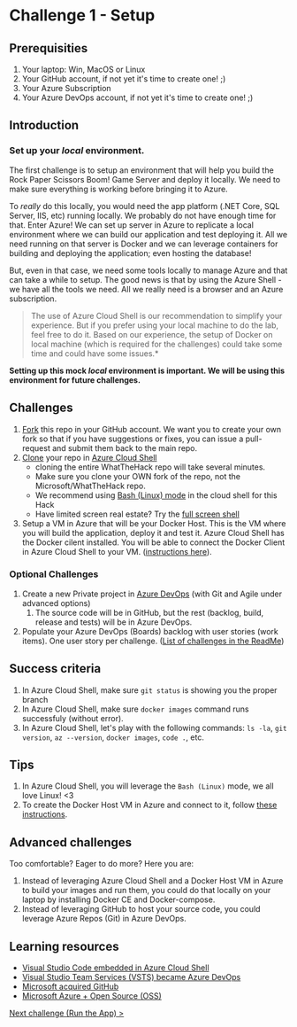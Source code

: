 # Challenge 1 - Setup

## Prerequisities

1. Your laptop: Win, MacOS or Linux
1. Your GitHub account, if not yet it's time to create one! ;)
1. Your Azure Subscription
1. Your Azure DevOps account, if not yet it's time to create one! ;)

## Introduction 

### Set up your *local* environment.

The first challenge is to setup an environment that will help you build the Rock Paper Scissors Boom! Game Server and deploy it locally. We need to make sure everything is working before bringing it to Azure.

 To *really* do this locally, you would need the app platform (.NET Core, SQL Server, IIS, etc) running locally. We probably do not have enough time for that. Enter Azure! We can set up server in Azure to replicate a local environment where we can build our application and test deploying it. All we need running on that server is Docker and we can leverage containers for building and deploying the application; even hosting the database!
 
 But, even in that case, we need some tools locally to manage Azure and that can take a while to setup. The good news is that by using the Azure Shell - we have all the tools we need.  All we really need is a browser and an Azure subscription.

> The use of Azure Cloud Shell is our recommendation to simplify your experience. But if you prefer using your local machine to do the lab, feel free to do it. Based on our experience, the setup of Docker on local machine (which is required for the challenges) could take some time and could have some issues.*

 **Setting up this mock *local* environment is important. We will be using this environment for future challenges.**

## Challenges

1. [Fork](https://help.github.com/articles/fork-a-repo/) this repo in your GitHub account. We want you to create your own fork so that if you have suggestions or fixes, you can issue a pull-request and submit them back to the main repo.
1. [Clone](https://git-scm.com/book/en/v2/Git-Basics-Getting-a-Git-Repository) your repo in [Azure Cloud Shell](https://docs.microsoft.com/en-us/azure/cloud-shell/overview)
    * cloning the entire WhatTheHack repo will take several minutes. 
    * Make sure you clone your OWN fork of the repo, not the Microsoft/WhatTheHack repo.
    * We recommend using [Bash (Linux) mode](https://docs.microsoft.com/en-us/azure/cloud-shell/quickstart) in the cloud shell for this Hack
    * Have limited screen real estate? Try the [full screen shell](https://shell.azure.com/)
1. Setup a VM in Azure that will be your Docker Host. This is the VM where you will build the application, deploy it and test it. Azure Cloud Shell has the Docker cilent installed. You will be able to connect the Docker Client in Azure Cloud Shell to your VM. ([instructions here](./helpers/CreateDockerHostVM.md)).

### Optional Challenges
1. Create a new Private project in [Azure DevOps](https://docs.microsoft.com/en-us/azure/devops/organizations/projects/create-project?view=vsts&tabs=new-nav) (with Git and Agile under advanced options)
   1. The source code will be in GitHub, but the rest (backlog, build, release and tests) will be in Azure DevOps.
1. Populate your Azure DevOps (Boards) backlog with user stories (work items). One user story per challenge. ([List of challenges in the ReadMe](../README.md))

## Success criteria

1. In Azure Cloud Shell, make sure `git status` is showing you the proper branch
1. In Azure Cloud Shell, make sure `docker images` command runs successfuly (without error).
1. In Azure Cloud Shell, let's play with the following commands: `ls -la`, `git version`, `az --version`, `docker images`, `code .`, etc.

## Tips

1. In Azure Cloud Shell, you will leverage the `Bash (Linux)` mode, we all love Linux! <3
1. To create the Docker Host VM in Azure and connect to it, follow [these instructions](./helpers/CreateDockerHostVM.md).


## Advanced challenges

Too comfortable? Eager to do more? Here you are:

1. Instead of leveraging Azure Cloud Shell and a Docker Host VM in Azure to build your images and run them, you could do that locally on your laptop by installing Docker CE and Docker-compose.
1. Instead of leveraging GitHub to host your source code, you could leverage Azure Repos (Git) in Azure DevOps.

## Learning resources

- [Visual Studio Code embedded in Azure Cloud Shell](https://azure.microsoft.com/en-us/blog/cloudshelleditor/)
- [Visual Studio Team Services (VSTS) became Azure DevOps](https://azure.microsoft.com/en-us/blog/introducing-azure-devops/)
- [Microsoft acquired GitHub](https://news.microsoft.com/2018/06/04/microsoft-to-acquire-github-for-7-5-billion/)
- [Microsoft Azure + Open Source (OSS)](https://open.microsoft.com/)

[Next challenge (Run the App) >](./RunTheApp.md)
